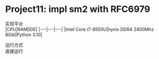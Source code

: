 # Project11: impl sm2 with RFC6979

实现平台<br>
|CPU|RAM|IDE|
|---|---|---|
|Intel Core i7-8550U|hynix DDR4 2400Mhz 8Gib|Python 3.10|

运行方式<br>
直接运行
